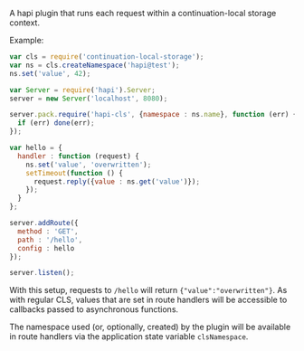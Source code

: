 A hapi plugin that runs each request within a continuation-local storage context.

Example:

```js
var cls = require('continuation-local-storage');
var ns = cls.createNamespace('hapi@test');
ns.set('value', 42);

var Server = require('hapi').Server;
server = new Server('localhost', 8080);

server.pack.require('hapi-cls', {namespace : ns.name}, function (err) {
  if (err) done(err);
});

var hello = {
  handler : function (request) {
    ns.set('value', 'overwritten');
    setTimeout(function () {
      request.reply({value : ns.get('value')});
    });
  }
};

server.addRoute({
  method : 'GET',
  path : '/hello',
  config : hello
});

server.listen();
```

With this setup, requests to `/hello` will return `{"value":"overwritten"}`. As
with regular CLS, values that are set in route handlers will be accessible to
callbacks passed to asynchronous functions.

The namespace used (or, optionally, created) by the plugin will be available in
route handlers via the application state variable `clsNamespace`.
